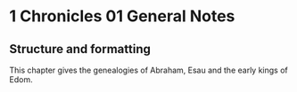 # 1 Chronicles 01 General Notes
## Structure and formatting

This chapter gives the genealogies of Abraham, Esau and the early kings of Edom.
